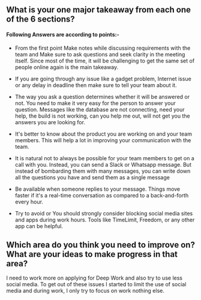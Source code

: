 ## What is your one major takeaway from each one of the 6 sections?

#### Following Answers are according to points:-

* From the first point Make notes while discussing requirements with the team and Make sure to ask questions and seek clarity in the meeting itself. Since most of the time, it will be challenging to get the same set of people online again is the main takeaway.

* If you are going through any issue like a gadget problem, Internet issue or any delay in deadline then make sure to tell your team about it.

* The way you ask a question determines whether it will be answered or not. You need to make it very easy for the person to answer your question. Messages like the database are not connecting, need your help, the build is not working, can you help me out, will not get you the answers you are looking for.

* It's better to know about the product you are working on and your team members. This will help a lot in improving your communication with the team.

* It is natural not to always be possible for your team members to get on a call with you. Instead, you can send a Slack or Whatsapp message. But instead of bombarding them with many messages, you can write down all the questions you have and send them as a single message
* Be available when someone replies to your message. Things move faster if it's a real-time conversation as compared to a back-and-forth every hour.

* Try to avoid or You should strongly consider blocking social media sites and apps during work hours. Tools like TimeLimit, Freedom, or any other app can be helpful. 


## Which area do you think you need to improve on? What are your ideas to make progress in that area?

I need to work more on applying for Deep Work and also try to use less social media. To get out of these issues I started to limit the use of social media and during work, I only try to focus on work nothing else.
